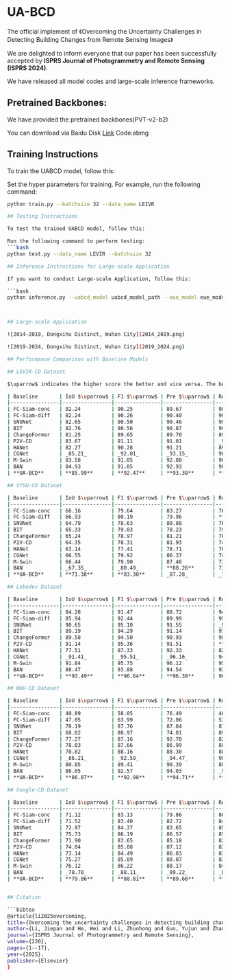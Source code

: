 # UA-BCD
The official implement of 《Overcoming the Uncertainty Challenges in Detecting Building Changes from Remote Sensing Images》

We are delighted to inform everyone that our paper has been successfully accepted by **ISPRS Journal of Photogrammetry and Remote Sensing (ISPRS 2024)**.

We have released all model codes and large-scale inference frameworks.

## Pretrained Backbones:
We have provided the pretrained backbones(PVT-v2-b2) 

You can download via Baidu Disk [Link](https://pan.baidu.com/s/16sA3ZejzcItAWa2JE1G6vg?pwd=abmg) Code:abmg 

## Training Instructions

To train the UABCD model, follow this:

Set the hyper parameters for training. For example, run the following command:
   ```bash
   python train.py --batchsize 32 --data_name LEIVR

## Testing Instructions

To test the trained UABCD model, follow this:

Run the following command to perform testing:
   ```bash
   python test.py --data_name LEVIR --batchsize 32

## Inference Instructions for Large-scale Application

If you want to conduct Large-scale Application, follow this:

```bash
   python inference.py --uabcd_model uabcd_model_path --eue_model eue_model_path --A_path Pre-change Image path --B_path Post-change Image path --Pos XX --batchsize 64



## Large-scale Application

![2014-2019, Dongxihu Distinct, Wuhan City](2014_2019.png)

![2019-2024, Dongxihu Distinct, Wuhan City](2019_2024.png)

## Performance Comparison with Baseline Models

## LEVIR-CD Dataset

$\uparrow$ indicates the higher score the better and vice versa. The best score for each metric is marked in **bold**. 

| Baseline       | IoU $\uparrow$ | F1 $\uparrow$ | Pre $\uparrow$ | Recall $\uparrow$ |
|----------------|----------------|---------------|----------------|-------------------|
| FC-Siam-conc   | 82.24          | 90.25         | 89.67          | 90.84             |
| FC-Siam-diff   | 82.24          | 90.26         | 90.40          | 90.11             |
| SNUNet         | 82.65          | 90.50         | 90.46          | 90.54             |
| BIT            | 82.76          | 90.56         | 90.87          | 90.26             |
| ChangeFormer   | 81.25          | 89.65         | 89.70          | 89.61             |
| P2V-CD         | 83.67          | 91.11         | 91.01          | _91.21_           |
| HANet          | 82.27          | 90.28         | 91.21          | 89.36             |
| CGNet          | _85.21_        | _92.01_       | _93.15_        | 90.90             |
| M-Swin         | 83.58          | 91.05         | 92.08          | 90.05             |
| BAN            | 84.93          | 91.85         | 92.93          | 90.89             |
| **UA-BCD**     | **85.99**      | **92.47**     | **93.38**      | **91.57**         |

## SYSU-CD Dataset

| Baseline       | IoU $\uparrow$ | F1 $\uparrow$ | Pre $\uparrow$ | Recall $\uparrow$ |
|----------------|----------------|---------------|----------------|-------------------|
| FC-Siam-conc   | 66.16          | 79.64         | 83.27          | 76.31             |
| FC-Siam-diff   | 66.93          | 80.19         | 79.96          | **80.42**         |
| SNUNet         | 64.79          | 78.63         | 80.88          | 76.50             |
| BIT            | 65.33          | 79.03         | 78.23          | 79.84             |
| ChangeFormer   | 65.24          | 78.97         | 81.21          | 76.84             |
| P2V-CD         | 64.35          | 78.31         | 81.93          | 74.99             |
| HANet          | 63.14          | 77.41         | 78.71          | 76.14             |
| CGNet          | 66.55          | 79.92         | 86.37          | 74.37             |
| M-Swin         | 66.44          | 79.90         | 87.46          | 73.55             |
| BAN            | _67.35_        | _80.49_       | **88.26**      | 73.97             |
| **UA-BCD**     | **71.38**      | **83.30**     | _87.28_        | _79.66_           |

## Lebedev Dataset

| Baseline       | IoU $\uparrow$ | F1 $\uparrow$ | Pre $\uparrow$ | Recall $\uparrow$ |
|----------------|----------------|---------------|----------------|-------------------|
| FC-Siam-conc   | 84.28          | 91.47         | 88.72          | 94.40             |
| FC-Siam-diff   | 85.94          | 92.44         | 89.99          | 95.02             |
| SNUNet         | 90.65          | 95.10         | 91.55          | _98.93_           |
| BIT            | 89.19          | 94.29         | 91.14          | 97.66             |
| ChangeFormer   | 89.58          | 94.50         | 90.93          | 98.37             |
| P2V-CD         | 91.14          | 95.36         | 91.51          | **99.56**         |
| HANet          | 77.51          | 87.33         | 92.33          | 82.85             |
| CGNet          | _91.41_        | _95.51_       | _96.16_        | 94.48             |
| M-Swin         | 91.84          | 95.75         | 96.12          | 95.38             |
| BAN            | 88.47          | 93.88         | 94.54          | 93.23             |
| **UA-BCD**     | **93.49**      | **96.64**     | **96.38**      | 96.90             |

## WHU-CD Dataset

| Baseline       | IoU $\uparrow$ | F1 $\uparrow$ | Pre $\uparrow$ | Recall $\uparrow$ |
|----------------|----------------|---------------|----------------|-------------------|
| FC-Siam-conc   | 40.89          | 58.05         | 76.49          | 46.77             |
| FC-Siam-diff   | 47.05          | 63.99         | 72.06          | 57.55             |
| SNUNet         | 78.19          | 87.76         | 87.84          | 87.68             |
| BIT            | 68.02          | 80.97         | 74.01          | 89.37             |
| ChangeFormer   | 77.27          | 87.16         | 92.70          | 82.28             |
| P2V-CD         | 78.03          | 87.66         | 86.99          | 88.33             |
| HANet          | 78.82          | 88.16         | 88.30          | 88.01             |
| CGNet          | _86.21_        | _92.59_       | _94.47_        | 90.79             |
| M-Swin         | 80.85          | 89.41         | 90.39          | 88.45             |
| BAN            | 86.05          | 92.57         | 94.03          | _91.15_           |
| **UA-BCD**     | **86.87**      | **92.98**     | **94.71**      | **91.30**         |

## Google-CD Dataset

| Baseline       | IoU $\uparrow$ | F1 $\uparrow$ | Pre $\uparrow$ | Recall $\uparrow$ |
|----------------|----------------|---------------|----------------|-------------------|
| FC-Siam-conc   | 71.12          | 83.13         | 79.86          | 86.67             |
| FC-Siam-diff   | 71.52          | 83.40         | 82.72          | 84.08             |
| SNUNet         | 72.97          | 84.37         | 83.65          | 85.11             |
| BIT            | 75.73          | 86.19         | 86.57          | 85.81             |
| ChangeFormer   | 71.90          | 83.65         | 85.18          | 82.18             |
| P2V-CD         | 74.04          | 85.08         | 87.12          | 83.14             |
| HANet          | 73.14          | 84.49         | 86.03          | 83.00             |
| CGNet          | 75.27          | 85.89         | 88.07          | 83.82             |
| M-Swin         | 76.12          | 86.22         | 88.17          | 84.35             |
| BAN            | _78.70_        | _88.11_       | _89.22_        | _87.02_           |
| **UA-BCD**     | **79.86**      | **88.81**     | **89.66**      | **87.97** 


## Citation

```bibtex
@article{li2025overcoming,
  title={Overcoming the uncertainty challenges in detecting building changes from remote sensing images},
  author={Li, Jiepan and He, Wei and Li, Zhuohong and Guo, Yujun and Zhang, Hongyan},
  journal={ISPRS Journal of Photogrammetry and Remote Sensing},
  volume={220},
  pages={1--17},
  year={2025},
  publisher={Elsevier}
}
